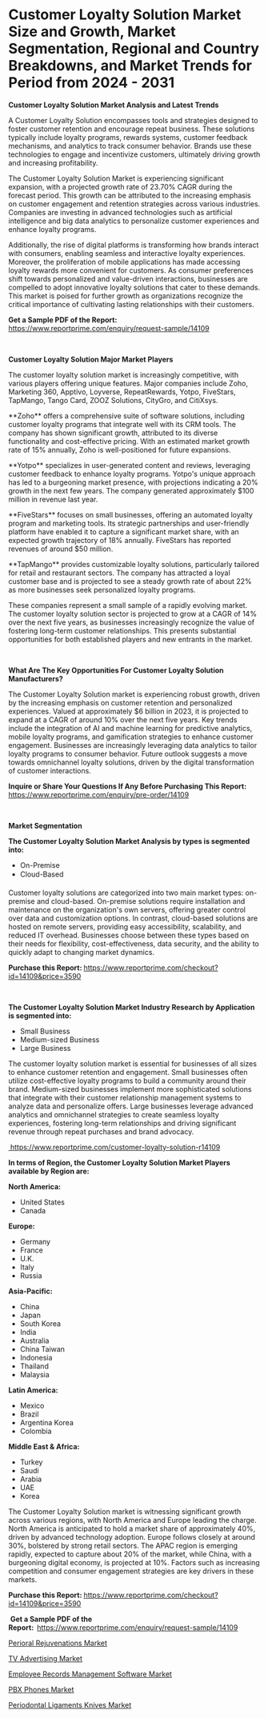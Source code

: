 <p><h1>Customer Loyalty Solution Market Size and Growth, Market Segmentation, Regional and Country Breakdowns, and Market Trends for Period from 2024 -  2031</h1></p><p><strong>Customer Loyalty Solution Market Analysis and Latest Trends</strong></p>
<p><p>A Customer Loyalty Solution encompasses tools and strategies designed to foster customer retention and encourage repeat business. These solutions typically include loyalty programs, rewards systems, customer feedback mechanisms, and analytics to track consumer behavior. Brands use these technologies to engage and incentivize customers, ultimately driving growth and increasing profitability.</p><p>The Customer Loyalty Solution Market is experiencing significant expansion, with a projected growth rate of 23.70% CAGR during the forecast period. This growth can be attributed to the increasing emphasis on customer engagement and retention strategies across various industries. Companies are investing in advanced technologies such as artificial intelligence and big data analytics to personalize customer experiences and enhance loyalty programs.</p><p>Additionally, the rise of digital platforms is transforming how brands interact with consumers, enabling seamless and interactive loyalty experiences. Moreover, the proliferation of mobile applications has made accessing loyalty rewards more convenient for customers. As consumer preferences shift towards personalized and value-driven interactions, businesses are compelled to adopt innovative loyalty solutions that cater to these demands. This market is poised for further growth as organizations recognize the critical importance of cultivating lasting relationships with their customers.</p></p>
<p><strong>Get a Sample PDF of the Report:&nbsp;</strong> <a href="https://www.reportprime.com/enquiry/request-sample/14109">https://www.reportprime.com/enquiry/request-sample/14109</a></p>
<p>&nbsp;</p>
<p><strong>Customer Loyalty Solution Major Market Players</strong></p>
<p><p>The customer loyalty solution market is increasingly competitive, with various players offering unique features. Major companies include Zoho, Marketing 360, Apptivo, Loyverse, RepeatRewards, Yotpo, FiveStars, TapMango, Tango Card, ZOOZ Solutions, CityGro, and CitiXsys.</p><p>**Zoho** offers a comprehensive suite of software solutions, including customer loyalty programs that integrate well with its CRM tools. The company has shown significant growth, attributed to its diverse functionality and cost-effective pricing. With an estimated market growth rate of 15% annually, Zoho is well-positioned for future expansions.</p><p>**Yotpo** specializes in user-generated content and reviews, leveraging customer feedback to enhance loyalty programs. Yotpo's unique approach has led to a burgeoning market presence, with projections indicating a 20% growth in the next few years. The company generated approximately $100 million in revenue last year.</p><p>**FiveStars** focuses on small businesses, offering an automated loyalty program and marketing tools. Its strategic partnerships and user-friendly platform have enabled it to capture a significant market share, with an expected growth trajectory of 18% annually. FiveStars has reported revenues of around $50 million.</p><p>**TapMango** provides customizable loyalty solutions, particularly tailored for retail and restaurant sectors. The company has attracted a loyal customer base and is projected to see a steady growth rate of about 22% as more businesses seek personalized loyalty programs.</p><p>These companies represent a small sample of a rapidly evolving market. The customer loyalty solution sector is projected to grow at a CAGR of 14% over the next five years, as businesses increasingly recognize the value of fostering long-term customer relationships. This presents substantial opportunities for both established players and new entrants in the market.</p></p>
<p>&nbsp;</p>
<p><strong>What Are The Key Opportunities For Customer Loyalty Solution Manufacturers?</strong></p>
<p><p>The Customer Loyalty Solution market is experiencing robust growth, driven by the increasing emphasis on customer retention and personalized experiences. Valued at approximately $6 billion in 2023, it is projected to expand at a CAGR of around 10% over the next five years. Key trends include the integration of AI and machine learning for predictive analytics, mobile loyalty programs, and gamification strategies to enhance customer engagement. Businesses are increasingly leveraging data analytics to tailor loyalty programs to consumer behavior. Future outlook suggests a move towards omnichannel loyalty solutions, driven by the digital transformation of customer interactions.</p></p>
<p><strong>Inquire or Share Your Questions If Any Before Purchasing This Report:</strong> <a href="https://www.reportprime.com/enquiry/pre-order/14109">https://www.reportprime.com/enquiry/pre-order/14109</a></p>
<p>&nbsp;</p>
<p><strong>Market Segmentation</strong></p>
<p><strong>The Customer Loyalty Solution Market Analysis by types is segmented into:</strong></p>
<p><ul><li>On-Premise</li><li>Cloud-Based</li></ul></p>
<p><p>Customer loyalty solutions are categorized into two main market types: on-premise and cloud-based. On-premise solutions require installation and maintenance on the organization's own servers, offering greater control over data and customization options. In contrast, cloud-based solutions are hosted on remote servers, providing easy accessibility, scalability, and reduced IT overhead. Businesses choose between these types based on their needs for flexibility, cost-effectiveness, data security, and the ability to quickly adapt to changing market dynamics.</p></p>
<p><strong>Purchase this Report:&nbsp;</strong><a href="https://www.reportprime.com/checkout?id=14109&price=3590">https://www.reportprime.com/checkout?id=14109&price=3590</a></p>
<p>&nbsp;</p>
<p><strong>The Customer Loyalty Solution Market Industry Research by Application is segmented into:</strong></p>
<p><ul><li>Small Business</li><li>Medium-sized Business</li><li>Large Business</li></ul></p>
<p><p>The customer loyalty solution market is essential for businesses of all sizes to enhance customer retention and engagement. Small businesses often utilize cost-effective loyalty programs to build a community around their brand. Medium-sized businesses implement more sophisticated solutions that integrate with their customer relationship management systems to analyze data and personalize offers. Large businesses leverage advanced analytics and omnichannel strategies to create seamless loyalty experiences, fostering long-term relationships and driving significant revenue through repeat purchases and brand advocacy.</p></p>
<p><a href="https://www.reportprime.com/customer-loyalty-solution-r14109">&nbsp;https://www.reportprime.com/customer-loyalty-solution-r14109</a></p>
<p><strong>In terms of Region, the Customer Loyalty Solution Market Players available by Region are:</strong></p>
<p>
    <p> <strong> North America: </strong>
        <ul>
            <li>United States</li>
            <li>Canada</li>
        </ul>
        </p> 
    <p> <strong> Europe: </strong>
        <ul>
            <li>Germany</li>
            <li>France</li>
            <li>U.K.</li>
            <li>Italy</li>
            <li>Russia</li>
        </ul>
        </p> 
    <p> <strong> Asia-Pacific: </strong>
        <ul>
            <li>China</li>
            <li>Japan</li>
            <li>South Korea</li>
            <li>India</li>
            <li>Australia</li>
            <li>China Taiwan</li>
            <li>Indonesia</li>
            <li>Thailand</li>
            <li>Malaysia</li>
        </ul>
        </p> 
    <p> <strong> Latin America: </strong>
        <ul>
            <li>Mexico</li>
            <li>Brazil</li>
            <li>Argentina Korea</li>
            <li>Colombia</li>
        </ul>
        </p> 
    <p> <strong> Middle East & Africa: </strong>
        <ul>
            <li>Turkey</li>
            <li>Saudi</li>
            <li>Arabia</li>
            <li>UAE</li>
            <li>Korea</li>
        </ul>
    </p>
    </p>
<p><p>The Customer Loyalty Solution market is witnessing significant growth across various regions, with North America and Europe leading the charge. North America is anticipated to hold a market share of approximately 40%, driven by advanced technology adoption. Europe follows closely at around 30%, bolstered by strong retail sectors. The APAC region is emerging rapidly, expected to capture about 20% of the market, while China, with a burgeoning digital economy, is projected at 10%. Factors such as increasing competition and consumer engagement strategies are key drivers in these markets.</p></p>
<p><strong>Purchase this Report: </strong><a href="https://www.reportprime.com/checkout?id=14109&price=3590">https://www.reportprime.com/checkout?id=14109&price=3590</a></p>
<p>&nbsp;<strong>Get a Sample PDF of the Report:&nbsp;&nbsp;</strong><a href="https://www.reportprime.com/enquiry/request-sample/14109">https://www.reportprime.com/enquiry/request-sample/14109</a></p>
<p><strong></strong></p>
<p><p><a href="https://medium.com/@alaynarohan2014/the-global-perioral-rejuvenations-market-is-projected-to-experience-an-annual-growth-rate-of-11-2-0162a53cfb7f">Perioral Rejuvenations Market</a></p><p><a href="https://issuu.com/reportprime-2/docs/tv-advertising-market-size-2030.ppt_49aa4c8dcbe98b">TV Advertising Market</a></p><p><a href="https://github.com/globismark/Market-Research-Report-List-5/blob/main/employee-records-management-software-market.md">Employee Records Management Software Market</a></p><p><a href="https://www.linkedin.com/pulse/pioneering-growth-analyzing-global-pbx-phones-market-dynamics-fzpae?trackingId=Tevbq52tQGa925UZ42q1eg%3D%3D">PBX Phones Market</a></p><p><a href="https://medium.com/@reyeshowell85/the-global-periodontal-ligaments-knives-market-is-a-dynamic-and-growing-industry-43e787b51a30">Periodontal Ligaments Knives Market</a></p></p>